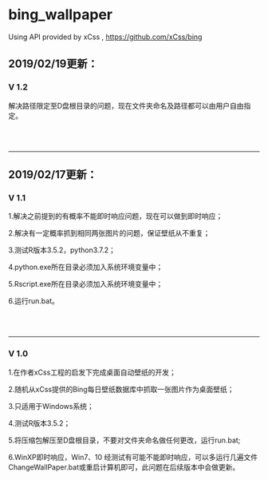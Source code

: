 # bing_wallpaper
Using API provided by xCss , https://github.com/xCss/bing

<h2>2019/02/19更新：</h2>

<h3>V 1.2</h3>

解决路径限定至D盘根目录的问题，现在文件夹命名及路径都可以由用户自由指定。

<br></br>

----

<h2>2019/02/17更新：</h2>

<h3>V 1.1</h3>

1.解决之前提到的有概率不能即时响应问题，现在可以做到即时响应；

2.解决有一定概率抓到相同两张图片的问题，保证壁纸从不重复；

3.测试R版本3.5.2，python3.7.2；

4.python.exe所在目录必须加入系统环境变量中；

5.Rscript.exe所在目录必须加入系统环境变量中；

6.运行run.bat。

<br></br>

----

<h3>V 1.0</h3>

1.在作者xCss工程的启发下完成桌面自动壁纸的开发；

2.随机从xCss提供的Bing每日壁纸数据库中抓取一张图片作为桌面壁纸；

3.只适用于Windows系统；

4.测试R版本3.5.2；

5.将压缩包解压至D盘根目录，不要对文件夹命名做任何更改，运行run.bat;

6.WinXP即时响应，Win7、10 经测试有可能不能即时响应，可以多运行几遍文件ChangeWallPaper.bat或重启计算机即可，此问题在后续版本中会做更新。
